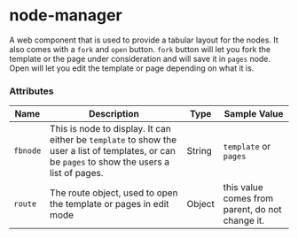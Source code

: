 # node-manager
A web component that is used to provide a tabular layout for the nodes. It also comes with a `fork` and `open` button. `fork` button will let you fork the template or the page under consideration and will save it in `pages` node. Open will let you edit the template or page depending on what it is.

### Attributes

| Name | Description | Type | Sample Value |
|-------|------------|--------------|------|
| `fbnode` | This is node to display. It can either be `template` to show the user a list of templates, or can be `pages` to show the users a list of pages. | String | `template` or `pages` |
| `route` | The route object, used to open the template or pages in edit mode | Object | this value comes from parent, do not change it. |